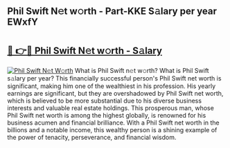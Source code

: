 ## Phil Swift N𝚎t w𝚘rth - Part-KKE S𝚊lary per year EWxfY

# <h2><a href="http://gc2oq6k.nevu.top/?p=Phil+Swift">🔗 👉🔴 Phil Swift N𝚎t w𝚘rth - S𝚊lary</a></h2>

[![Phil Swift N𝚎t W𝚘rth](https://i.imgur.com/Oavwk0R.jpeg)](http://gc2oq6k.nevu.top/?p=Phil+Swift)
What is Phil Swift n𝚎t w𝚘rth? What is Phil Swift s𝚊lary per year?
This financially successful person's Phil Swift net worth is significant, making him one of the wealthiest in his profession. His yearly earnings are significant, but they are overshadowed by Phil Swift net worth, which is believed to be more substantial due to his diverse business interests and valuable real estate holdings. This prosperous man, whose Phil Swift net worth is among the highest globally, is renowned for his business acumen and financial brilliance. With a Phil Swift net worth in the billions and a notable income, this wealthy person is a shining example of the power of tenacity, perseverance, and financial wisdom.
